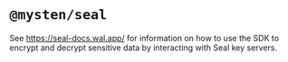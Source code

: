 # `@mysten/seal`

See https://seal-docs.wal.app/ for information on how to use the SDK to encrypt and decrypt sensitive data by interacting with Seal key servers.
